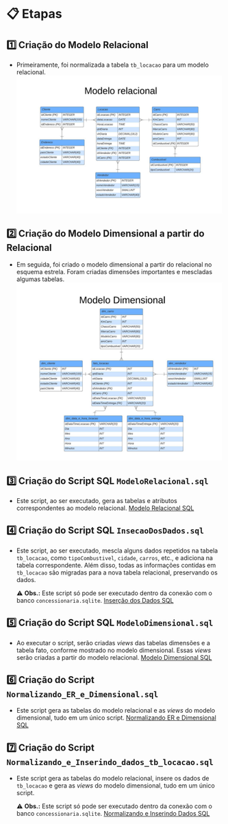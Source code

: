 # 📋 Etapas

## 1️⃣ Criação do Modelo Relacional
- Primeiramente, foi normalizada a tabela `tb_locacao` para um modelo relacional.
  ![Modelo Relacional](ETAPA-I/modeloRelacional.jpeg)

## 2️⃣ Criação do Modelo Dimensional a partir do Relacional
- Em seguida, foi criado o modelo dimensional a partir do relacional no esquema estrela. Foram criadas dimensões importantes e mescladas algumas tabelas.
  ![Modelo Dimensional](ETAPA-I/modeloDimensional.jpeg)

## 3️⃣ Criação do Script SQL `ModeloRelacional.sql`
- Este script, ao ser executado, gera as tabelas e atributos correspondentes ao modelo relacional.
  [Modelo Relacional SQL](ETAPA-II/ModeloRelacional.sql)

## 4️⃣ Criação do Script SQL `InsecaoDosDados.sql`
- Este script, ao ser executado, mescla alguns dados repetidos na tabela `tb_locacao`, como `tipoCombustivel`, `cidade`, `carros`, etc., e adiciona na tabela correspondente. Além disso, todas as informações contidas em `tb_locacao` são migradas para a nova tabela relacional, preservando os dados.
  
  ⚠️ **Obs.:** Este script só pode ser executado dentro da conexão com o banco `concessionaria.sqlite`.
  [Inserção dos Dados SQL](ETAPA-II/InsecaoDosDados.sql)

## 5️⃣ Criação do Script SQL `ModeloDimensional.sql`
- Ao executar o script, serão criadas *views* das tabelas dimensões e a tabela fato, conforme mostrado no modelo dimensional. Essas *views* serão criadas a partir do modelo relacional.
  [Modelo Dimensional SQL](ETAPA-III/ModeloDimensional.sql)

## 6️⃣ Criação do Script `Normalizando_ER_e_Dimensional.sql`
- Este script gera as tabelas do modelo relacional e as *views* do modelo dimensional, tudo em um único script.
  [Normalizando ER e Dimensional SQL](ETAPA-III/Normalizando_ER_e_Dimencional.sql)

## 7️⃣ Criação do Script `Normalizando_e_Inserindo_dados_tb_locacao.sql`
- Este script gera as tabelas do modelo relacional, insere os dados de `tb_locacao` e gera as *views* do modelo dimensional, tudo em um único script.
  
  ⚠️ **Obs.:** Este script só pode ser executado dentro da conexão com o banco `concessionaria.sqlite`.
  [Normalizando e Inserindo Dados SQL](ETAPA-III/Normalizando_e_Inserindo_dados_tb_locacao.sql)

